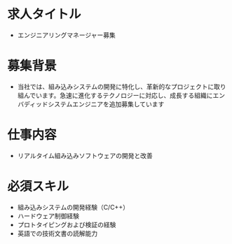 # 求人タイトル
 - エンジニアリングマネージャー募集

# 募集背景
 - 当社では、組み込みシステムの開発に特化し、革新的なプロジェクトに取り組んでいます。急速に進化するテクノロジーに対応し、成長する組織にエンバディッドシステムエンジニアを追加募集しています

# 仕事内容
 - リアルタイム組み込みソフトウェアの開発と改善

# 必須スキル
 - 組み込みシステムの開発経験（C/C++）
 - ハードウェア制御経験
 - プロトタイピングおよび検証の経験
 - 英語での技術文書の読解能力
